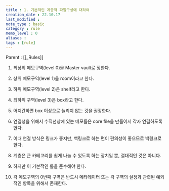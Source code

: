```yaml
---
title : 1. 기본적인 계층적 파일구성에 대하여
creation_date : 22.10.17
last_modified :
note_type : basic
category : rule
memo_level : 0
aliases : 
tags : [rule]
---
```


Parent : [[_Rules]]


1. 최상위 메모구역(level 0)을 Master vault로 정한다.
2. 상위 메모구역(level 1)을 room이라고 한다.
3. 하위 메모구역(level 2)은 shelf라고 한다.
4. 최하위 구역(level 3)은 box라고 한다.
5. 어지간하면 box 이상으로 늘리지 않는 것을 권장한다.

1. 연결성을 위해서 수직선상에 있는 메모들은 core file을 만들어서 각자 연결하도록 한다.
2. 이때 연결 방식은 링크가 좋지만, 백링크로 하는 편이 편의성이 좋으므로 백링크로 한다.

1. 계층은 큰 카테고리를 쉽게 나눌 수 있도록 하는 장치일 뿐, 절대적인 것은 아니다.
2. 하지만 이 기본적인 룰을 준수해야 한다.

1. 각 메모구역의 0번째 구역은 반드시 메타데이터 또는 각 구역의 설정과 관련된 예외적인 항목을 위해서 존재한다. 
